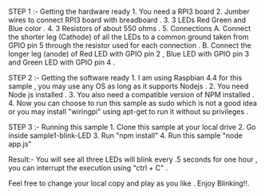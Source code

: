 STEP 1 :- Getting the hardware ready 
		1. You need a RPI3 board
		2. Jumber wires to connect RPI3 board with breadboard .
		3. 3 LEDs Red Green and Blue color .
		4. 3 Resistors of about 550 ohms .
		5. Connections
			A. Connect the shorter leg (Cathode) of all the LEDs to a common ground taken from GPIO pin 5 through the resistor used for each connection .
			B. Connect the longer leg (anode) of Red LED with GPIO pin 2 , Blue LED with GPIO pin 3 and Green LED with GPIO pin 4 .

STEP 2 :- Getting the software ready
		1. I am using Raspbian 4.4 for this sample , you may use any OS as long as it supports Nodejs .
		2. You need Node js installed .
		3. You also need a compatible version of NPM installed .
		4. Now you can choose to run this sample as sudo which is not a good idea or you may install "wiringpi" using apt-get to run it without su privileges . 

STEP 3 :- Running this sample 
		1. Clone this sample at your local drive
		2. Go inside sample1-blink-LED
		3. Run "npm install"
		4. Run this sample "node app.js" 

Result:- You will see all three LEDs will blink every .5 seconds for one hour , you can interrupt the execution using  "ctrl + C" .

Feel free to change your local copy and play as you like . Enjoy Blinking!!.
